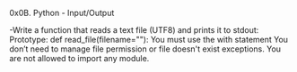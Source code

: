 0x0B. Python - Input/Output

-Write a function that reads a text file (UTF8) and prints it to
stdout:
Prototype: def read_file(filename=""):
You must use the with statement
You don’t need to manage file permission or file doesn't exist
exceptions.
You are not allowed to import any module.